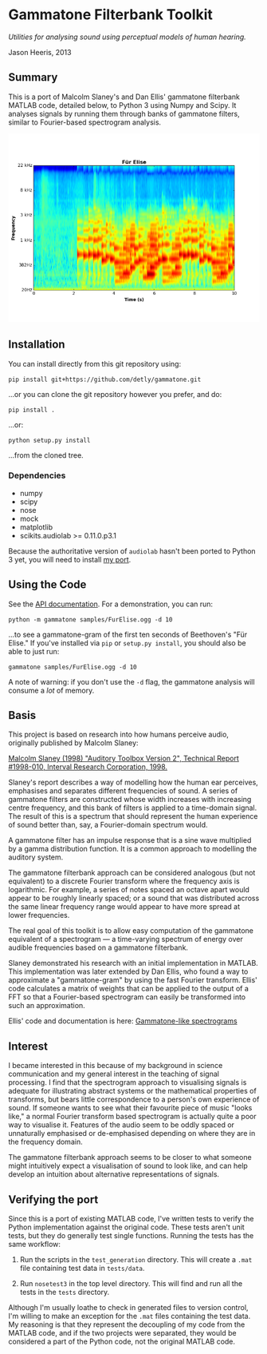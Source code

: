 Gammatone Filterbank Toolkit
============================

*Utilities for analysing sound using perceptual models of human hearing.*

Jason Heeris, 2013

Summary
-------

This is a port of Malcolm Slaney's and Dan Ellis' gammatone filterbank MATLAB
code, detailed below, to Python 3 using Numpy and Scipy. It analyses signals by
running them through banks of gammatone filters, similar to Fourier-based
spectrogram analysis.

![Gammatone-based spectrogram of Für Elise](doc/FurElise.png)

Installation
------------

You can install directly from this git repository using:

```text
pip install git+https://github.com/detly/gammatone.git
```

...or you can clone the git repository however you prefer, and do:

```text
pip install .
```

...or:

```
python setup.py install
```

...from the cloned tree.

### Dependencies

 - numpy
 - scipy
 - nose
 - mock
 - matplotlib
 - scikits.audiolab >= 0.11.0.p3.1

Because the authoritative version of `audiolab` hasn't been ported to Python 3
yet, you will need to install [my port](https://github.com/detly/audiolab).

Using the Code
--------------

See the [API documentation](http://detly.github.io/gammatone/). For a
demonstration, you can run:

```text
python -m gammatone samples/FurElise.ogg -d 10
```

...to see a gammatone-gram of the first ten seconds of Beethoven's "Für Elise."
If you've installed via `pip` or `setup.py install`, you should also be able to
just run:

```text
gammatone samples/FurElise.ogg -d 10
```

A note of warning: if you don't use the `-d` flag, the gammatone analysis will
consume a *lot* of memory.

Basis
-----

This project is based on research into how humans perceive audio, originally
published by Malcolm Slaney:

[Malcolm Slaney (1998) "Auditory Toolbox Version 2", Technical Report #1998-010,
Interval Research Corporation, 1998.](
http://cobweb.ecn.purdue.edu/~malcolm/interval/1998-010/
)

Slaney's report describes a way of modelling how the human ear perceives,
emphasises and separates different frequencies of sound. A series of gammatone
filters are constructed whose width increases with increasing centre frequency,
and this bank of filters is applied to a time-domain signal. The result of this
is a spectrum that should represent the human experience of sound better than,
say, a Fourier-domain spectrum would.

A gammatone filter has an impulse response that is a sine wave multiplied by a
gamma distribution function. It is a common approach to modelling the auditory
system.

The gammatone filterbank approach can be considered analogous (but not
equivalent) to a discrete Fourier transform where the frequency axis is
logarithmic. For example, a series of notes spaced an octave apart would appear
to be roughly linearly spaced; or a sound that was distributed across the same
linear frequency range would appear to have more spread at lower frequencies.

The real goal of this toolkit is to allow easy computation of the gammatone
equivalent of a spectrogram — a time-varying spectrum of energy over audible
frequencies based on a gammatone filterbank.

Slaney demonstrated his research with an initial implementation in MATLAB. This
implementation was later extended by Dan Ellis, who found a way to approximate a
"gammatone-gram" by using the fast Fourier transform. Ellis' code calculates a
matrix of weights that can be applied to the output of a FFT so that a
Fourier-based spectrogram can easily be transformed into such an approximation.

Ellis' code and documentation is here: [Gammatone-like spectrograms](
http://labrosa.ee.columbia.edu/matlab/gammatonegram/
)

Interest
--------

I became interested in this because of my background in science communication
and my general interest in the teaching of signal processing. I find that the
spectrogram approach to visualising signals is adequate for illustrating
abstract systems or the mathematical properties of transforms, but bears little
correspondence to a person's own experience of sound. If someone wants to see
what their favourite piece of music "looks like," a normal Fourier transform
based spectrogram is actually quite a poor way to visualise it. Features of the
audio seem to be oddly spaced or unnaturally emphasised or de-emphasised
depending on where they are in the frequency domain.

The gammatone filterbank approach seems to be closer to what someone might
intuitively expect a visualisation of sound to look like, and can help develop
an intuition about alternative representations of signals.

Verifying the port
------------------

Since this is a port of existing MATLAB code, I've written tests to verify the
Python implementation against the original code. These tests aren't unit tests,
but they do generally test single functions. Running the tests has the same
workflow:

  1. Run the scripts in the `test_generation` directory. This will create a
     `.mat` file containing test data in `tests/data`.
     
  2. Run `nosetest3` in the top level directory. This will find and run all the
     tests in the `tests` directory.

Although I'm usually loathe to check in generated files to version control, I'm
willing to make an exception for the `.mat` files containing the test data. My
reasoning is that they represent the decoupling of my code from the MATLAB code,
and if the two projects were separated, they would be considered a part of the
Python code, not the original MATLAB code.

